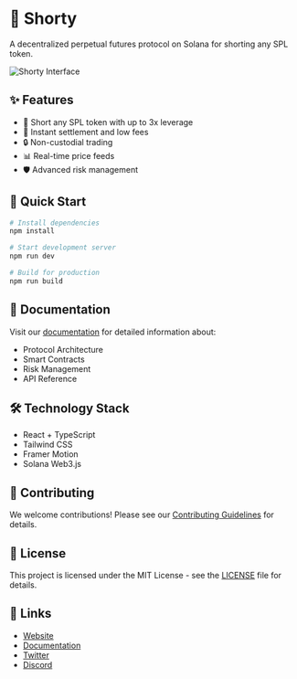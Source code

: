 # 🚀 Shorty

A decentralized perpetual futures protocol on Solana for shorting any SPL token.

![Shorty Interface](https://your-image-url.com/screenshot.png)

## ✨ Features

- 🎯 Short any SPL token with up to 3x leverage
- 💨 Instant settlement and low fees
- 🔒 Non-custodial trading
- 📊 Real-time price feeds
- 🛡️ Advanced risk management

## 🚀 Quick Start

```bash
# Install dependencies
npm install

# Start development server
npm run dev

# Build for production
npm run build
```

## 📖 Documentation

Visit our [documentation](https://docs.shorty.finance) for detailed information about:

- Protocol Architecture
- Smart Contracts
- Risk Management
- API Reference

## 🛠️ Technology Stack

- React + TypeScript
- Tailwind CSS
- Framer Motion
- Solana Web3.js

## 🤝 Contributing

We welcome contributions! Please see our [Contributing Guidelines](CONTRIBUTING.md) for details.

## 📝 License

This project is licensed under the MIT License - see the [LICENSE](LICENSE) file for details.

## 🔗 Links

- [Website](https://shorty.finance)
- [Documentation](https://docs.shorty.finance)
- [Twitter](https://twitter.com/shortyfinance)
- [Discord](https://discord.gg/shorty)